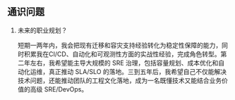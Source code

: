 ## 通识问题
1. 未来的职业规划？

    短期一两年内，我会把现有迁移和容灾支持经验转化为稳定性保障的能力，同时积累我在CI/CD、自动化和可观测性方面的实战性经验，完成角色转型。第二年左右，我希望能主导大规模的 SRE 治理，包括容量规划、成本优化和自动化运维，真正推动 SLA/SLO 的落地。三到五年后，我希望自己不仅能解决技术问题，还能推动团队的工程文化落地，成为一名既懂技术又能结合业务价值的高级 SRE/DevOps。